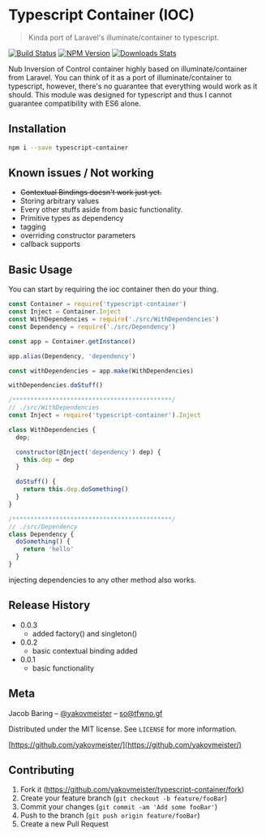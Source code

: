# Typescript Container (IOC)
> Kinda port of Laravel's illuminate/container to typescript.

[![Build Status][travis-image]][travis-url]
[![NPM Version][npm-image]][npm-url]
[![Downloads Stats][npm-downloads]][npm-url] 

Nub Inversion of Control container highly based on illuminate/container from Laravel. You can think of it as a port of illuminate/container to typescript, however, there's no guarantee that everything would work as it should. This module was designed for typescript and thus I cannot guarantee compatibility with ES6 alone.

## Installation

```sh
npm i --save typescript-container
```

## Known issues / Not working

* ~~Contextual Bindings doesn't work just yet.~~
* Storing arbitrary values
* Every other stuffs aside from basic functionality.
* Primitive types as dependency
* tagging
* overriding constructor parameters
* callback supports

## Basic Usage  

You can start by requiring the ioc container then do your thing.

```javascript
const Container = require('typescript-container')
const Inject = Container.Inject
const WithDependencies = require('./src/WithDependencies')
const Dependency = require('./src/Dependency')

const app = Container.getInstance()

app.alias(Dependency, 'dependency')

const withDependencies = app.make(WithDependencies)

withDependencies.doStuff()

/********************************************/
// ./src/WithDependencies
const Inject = require('typescript-container').Inject

class WithDependencies {
  dep;

  constructor(@Inject('dependency') dep) {
    this.dep = dep
  }

  doStuff() {
    return this.dep.doSomething()
  }
}

/********************************************/
// ./src/Dependency
class Dependency {
  doSomething() {
    return 'hello'
  }
}


```  

injecting dependencies to any other method also works.


## Release History
* 0.0.3
  * added factory() and singleton()
* 0.0.2
  * basic contextual binding added
* 0.0.1
  * basic functionality

## Meta

Jacob Baring – [@yakovmeister](https://twitter.com/yakovmeister) – so@tfwno.gf

Distributed under the MIT license. See ``LICENSE`` for more information.

[https://github.com/yakovmeister/](https://github.com/yakovmeister/)

## Contributing

1. Fork it (<https://github.com/yakovmeister/typescript-container/fork>)
2. Create your feature branch (`git checkout -b feature/fooBar`)
3. Commit your changes (`git commit -am 'Add some fooBar'`)
4. Push to the branch (`git push origin feature/fooBar`)
5. Create a new Pull Request

<!-- Markdown link & img dfn's -->
[npm-image]: https://img.shields.io/npm/v/typescript-container.svg?style=flat-square
[npm-url]: https://npmjs.org/package/typescript-container
[npm-downloads]: https://img.shields.io/npm/dm/typescript-container.svg?style=flat-square
[travis-image]: https://travis-ci.org/yakovmeister/typescript-container.svg?branch=dev
[travis-url]: https://travis-ci.org/yakovmeister/typescript-container
[wiki]: https://github.com/yourname/yourproject/wiki